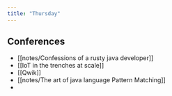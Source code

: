```yaml
---
title: "Thursday"
---
```

## Conferences
- [[notes/Confessions of a rusty java developer]]
- [[IoT in the trenches at scale]]
- [[Qwik]] 
- [[notes/The art of java language Pattern Matching]]
- 